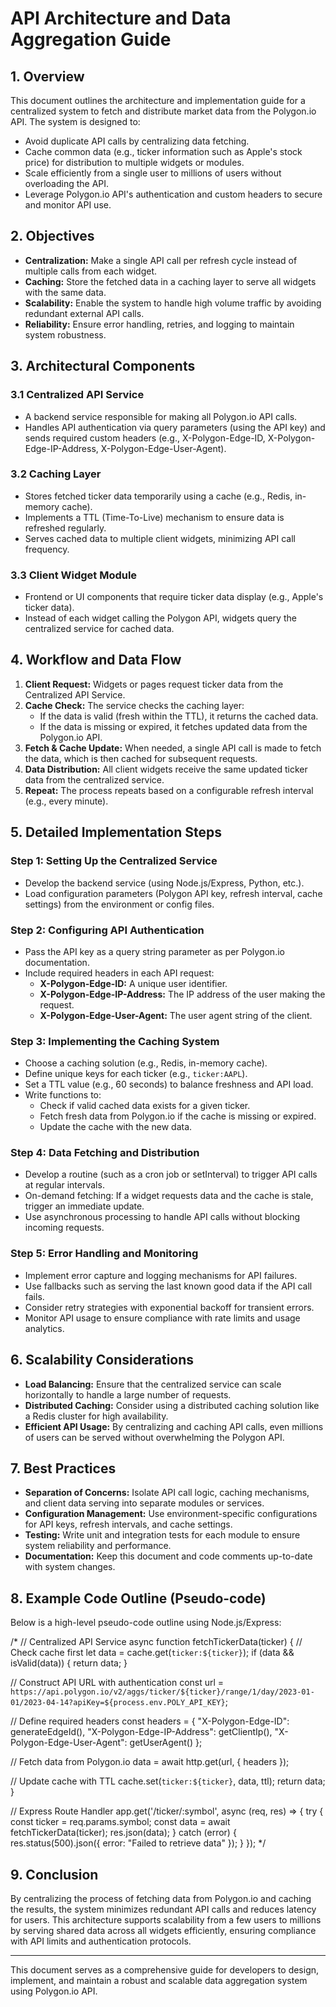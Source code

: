# API Architecture and Data Aggregation Guide

## 1. Overview
This document outlines the architecture and implementation guide for a centralized system to fetch and distribute market data from the Polygon.io API. The system is designed to:
- Avoid duplicate API calls by centralizing data fetching.
- Cache common data (e.g., ticker information such as Apple's stock price) for distribution to multiple widgets or modules.
- Scale efficiently from a single user to millions of users without overloading the API.
- Leverage Polygon.io API's authentication and custom headers to secure and monitor API use.

## 2. Objectives
- **Centralization:** Make a single API call per refresh cycle instead of multiple calls from each widget.
- **Caching:** Store the fetched data in a caching layer to serve all widgets with the same data.
- **Scalability:** Enable the system to handle high volume traffic by avoiding redundant external API calls.
- **Reliability:** Ensure error handling, retries, and logging to maintain system robustness.

## 3. Architectural Components
### 3.1 Centralized API Service
- A backend service responsible for making all Polygon.io API calls.
- Handles API authentication via query parameters (using the API key) and sends required custom headers (e.g., X-Polygon-Edge-ID, X-Polygon-Edge-IP-Address, X-Polygon-Edge-User-Agent).

### 3.2 Caching Layer
- Stores fetched ticker data temporarily using a cache (e.g., Redis, in-memory cache).
- Implements a TTL (Time-To-Live) mechanism to ensure data is refreshed regularly.
- Serves cached data to multiple client widgets, minimizing API call frequency.

### 3.3 Client Widget Module
- Frontend or UI components that require ticker data display (e.g., Apple's ticker data).
- Instead of each widget calling the Polygon API, widgets query the centralized service for cached data.

## 4. Workflow and Data Flow
1. **Client Request:** Widgets or pages request ticker data from the Centralized API Service.
2. **Cache Check:** The service checks the caching layer:
   - If the data is valid (fresh within the TTL), it returns the cached data.
   - If the data is missing or expired, it fetches updated data from the Polygon.io API.
3. **Fetch & Cache Update:** When needed, a single API call is made to fetch the data, which is then cached for subsequent requests.
4. **Data Distribution:** All client widgets receive the same updated ticker data from the centralized service.
5. **Repeat:** The process repeats based on a configurable refresh interval (e.g., every minute).

## 5. Detailed Implementation Steps
### Step 1: Setting Up the Centralized Service
- Develop the backend service (using Node.js/Express, Python, etc.).
- Load configuration parameters (Polygon API key, refresh interval, cache settings) from the environment or config files.

### Step 2: Configuring API Authentication
- Pass the API key as a query string parameter as per Polygon.io documentation.
- Include required headers in each API request:
  - **X-Polygon-Edge-ID:** A unique user identifier.
  - **X-Polygon-Edge-IP-Address:** The IP address of the user making the request.
  - **X-Polygon-Edge-User-Agent:** The user agent string of the client.

### Step 3: Implementing the Caching System
- Choose a caching solution (e.g., Redis, in-memory cache).
- Define unique keys for each ticker (e.g., `ticker:AAPL`).
- Set a TTL value (e.g., 60 seconds) to balance freshness and API load.
- Write functions to:
  - Check if valid cached data exists for a given ticker.
  - Fetch fresh data from Polygon.io if the cache is missing or expired.
  - Update the cache with the new data.

### Step 4: Data Fetching and Distribution
- Develop a routine (such as a cron job or setInterval) to trigger API calls at regular intervals.
- On-demand fetching: If a widget requests data and the cache is stale, trigger an immediate update.
- Use asynchronous processing to handle API calls without blocking incoming requests.

### Step 5: Error Handling and Monitoring
- Implement error capture and logging mechanisms for API failures.
- Use fallbacks such as serving the last known good data if the API call fails.
- Consider retry strategies with exponential backoff for transient errors.
- Monitor API usage to ensure compliance with rate limits and usage analytics.

## 6. Scalability Considerations
- **Load Balancing:** Ensure that the centralized service can scale horizontally to handle a large number of requests.
- **Distributed Caching:** Consider using a distributed caching solution like a Redis cluster for high availability.
- **Efficient API Usage:** By centralizing and caching API calls, even millions of users can be served without overwhelming the Polygon API.

## 7. Best Practices
- **Separation of Concerns:** Isolate API call logic, caching mechanisms, and client data serving into separate modules or services.
- **Configuration Management:** Use environment-specific configurations for API keys, refresh intervals, and cache settings.
- **Testing:** Write unit and integration tests for each module to ensure system reliability and performance.
- **Documentation:** Keep this document and code comments up-to-date with system changes.

## 8. Example Code Outline (Pseudo-code)
Below is a high-level pseudo-code outline using Node.js/Express:

/*
// Centralized API Service
async function fetchTickerData(ticker) {
  // Check cache first
  let data = cache.get(`ticker:${ticker}`);
  if (data && isValid(data)) {
    return data;
  }
  
  // Construct API URL with authentication
  const url = `https://api.polygon.io/v2/aggs/ticker/${ticker}/range/1/day/2023-01-01/2023-04-14?apiKey=${process.env.POLY_API_KEY}`;

  // Define required headers
  const headers = {
    "X-Polygon-Edge-ID": generateEdgeId(),
    "X-Polygon-Edge-IP-Address": getClientIp(),
    "X-Polygon-Edge-User-Agent": getUserAgent()
  };

  // Fetch data from Polygon.io
  data = await http.get(url, { headers });

  // Update cache with TTL
  cache.set(`ticker:${ticker}`, data, ttl);
  return data;
}

// Express Route Handler
app.get('/ticker/:symbol', async (req, res) => {
  try {
    const ticker = req.params.symbol;
    const data = await fetchTickerData(ticker);
    res.json(data);
  } catch (error) {
    res.status(500).json({ error: "Failed to retrieve data" });
  }
});
*/

## 9. Conclusion
By centralizing the process of fetching data from Polygon.io and caching the results, the system minimizes redundant API calls and reduces latency for users. This architecture supports scalability from a few users to millions by serving shared data across all widgets efficiently, ensuring compliance with API limits and authentication protocols.

---
This document serves as a comprehensive guide for developers to design, implement, and maintain a robust and scalable data aggregation system using Polygon.io API. 